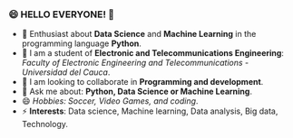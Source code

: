 ### 😄 HELLO EVERYONE! 👋

- 🔭 Enthusiast about **Data Science** and **Machine Learning** in the programming language **Python**.
- 🌱 I am a student of **Electronic and Telecommunications Engineering**: *Faculty of Electronic Engineering and Telecommunications - Universidad del Cauca*.
- 👯 I am looking to collaborate in **Programming and development**.
- 💬 Ask me about: **Python, Data Science or Machine Learning**.
- 😄 *Hobbies: Soccer, Video Games, and coding*.
- ⚡ **Interests**: Data science, Machine learning, Data analysis, Big data, Technology. 

